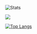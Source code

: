 ![Stats](https://github-readme-stats.vercel.app/api?username=BuczynskiRafal&show_icons=true&theme=radical)

<img src="https://github-readme-stats.vercel.app/api/top-langs/?username=BuczynskiRafal&theme=radical&layout=compact">

[![Top Langs](https://github-readme-stats.vercel.app/api/top-langs/?username=BuczynskiRafal&exclude_repo=github-readme-stats,BuczynskiRafal.github.io)](https://github.com/BuczynskiRafal/github-readme-stats)



<!--
**BuczynskiRafal/BuczynskiRafal** is a ✨ _special_ ✨ repository because its `README.md` (this file) appears on your GitHub profile.

Here are some ideas to get you started:

- 🔭 I’m currently working on ...
- 🌱 I’m currently learning ...
- 👯 I’m looking to collaborate on ...
- 🤔 I’m looking for help with ...
- 💬 Ask me about ...
- 📫 How to reach me: ...
- 😄 Pronouns: ...
- ⚡ Fun fact: ...
-->
